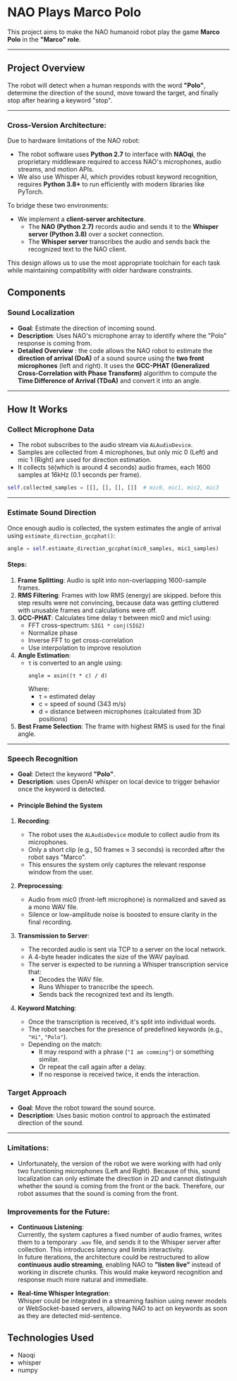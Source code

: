 #  NAO Plays Marco Polo

This project aims to make the NAO humanoid robot play the game **Marco Polo** in the **"Marco" role**.

---

## Project Overview

The robot will detect when a human responds with the word **"Polo"**, determine the direction of the sound, move toward the target, and finally stop after hearing a keyword "stop".

---
### Cross-Version Architecture:

Due to hardware limitations of the NAO robot:

- The robot software uses **Python 2.7** to interface with **NAOqi**, the proprietary middleware required to access NAO's microphones, audio streams, and motion APIs.
- We also use Whisper AI, which provides robust keyword recognition, requires **Python 3.8+** to run efficiently with modern libraries like PyTorch.

To bridge these two environments:

- We implement a **client-server architecture**.
  - The **NAO (Python 2.7)** records audio and sends it to the **Whisper server (Python 3.8)** over a socket connection.
  - The **Whisper server** transcribes the audio and sends back the recognized text to the NAO client.
  
This design allows us to use the most appropriate toolchain for each task while maintaining compatibility with older hardware constraints.

##  Components

###  Sound Localization
- **Goal**: Estimate the direction of incoming sound.
- **Description**: Uses NAO's microphone array to identify where the "Polo" response is coming from.
- **Detailed Overview** :
  the code  allows the NAO robot to estimate the **direction of arrival (DoA)** of a sound source using the **two front microphones** (left and right). It uses the **GCC-PHAT (Generalized Cross-Correlation with Phase Transform)** algorithm to compute the **Time Difference of Arrival (TDoA)** and convert it into an angle.

---

## How It Works

### Collect Microphone Data
- The robot subscribes to the audio stream via `ALAudioDevice`.
- Samples are collected from 4 microphones, but only mic 0 (Left) and mic 1 (Right) are used for direction estimation.
- It collects `50`(which is around 4 seconds) audio frames, each 1600 samples at 16kHz (0.1 seconds per frame).

```python
self.collected_samples = [[], [], [], []]  # mic0, mic1, mic2, mic3
```

---

### Estimate Sound Direction
Once enough audio is collected, the system estimates the angle of arrival using `estimate_direction_gccphat()`:

```python
angle = self.estimate_direction_gccphat(mic0_samples, mic1_samples)
```

#### Steps:
1. **Frame Splitting**: Audio is split into non-overlapping 1600-sample frames.
2. **RMS Filtering**: Frames with low RMS (energy) are skipped. before this step results were not convincing, because data was getting cluttered with unusable frames and calculations were off.
3. **GCC-PHAT**: Calculates time delay τ between mic0 and mic1 using:
   - FFT cross-spectrum: `SIG1 * conj(SIG2)`
   - Normalize phase
   - Inverse FFT to get cross-correlation
   - Use interpolation to improve resolution
4. **Angle Estimation**:
   - τ is converted to an angle using:
     ```
     angle = asin((τ * c) / d)
     ```
     Where:
     - τ = estimated delay
     - c = speed of sound (343 m/s)
     - d = distance between microphones (calculated from 3D positions)
5. **Best Frame Selection**: The frame with highest RMS is used for the final angle.

---

###  Speech Recognition
- **Goal**: Detect the keyword **"Polo"**.
- **Description**: uses OpenAI whisper on local device  to trigger behavior once the keyword is detected.
- #### Principle Behind the System

1. **Recording**:
   - The robot uses the `ALAudioDevice` module to collect audio from its microphones.
   - Only a short clip (e.g., 50 frames ≈ 3 seconds) is recorded after the robot says "Marco".
   - This ensures the system only captures the relevant response window from the user.

2. **Preprocessing**:
   - Audio from mic0 (front-left microphone) is normalized and saved as a mono WAV file.
   - Silence or low-amplitude noise is boosted to ensure clarity in the final recording.

3. **Transmission to Server**:
   - The recorded audio is sent via TCP to a server on the local network.
   - A 4-byte header indicates the size of the WAV payload.
   - The server is expected to be running a Whisper transcription service that:
     - Decodes the WAV file.
     - Runs Whisper to transcribe the speech.
     - Sends back the recognized text and its length.

4. **Keyword Matching**:
   - Once the transcription is received, it's split into individual words.
   - The robot searches for the presence of predefined keywords (e.g., `"Hi"`, `"Polo"`).
   - Depending on the match:
     - It may respond with a phrase (`"I am comming"`) or something similar.
     - Or repeat the call again after a delay.
     - If no response is received twice, it ends the interaction.

###  Target Approach
- **Goal**: Move the robot toward the sound source.
- **Description**: Uses basic motion control to approach the estimated direction of the sound.

---


### Limitations:
- Unfortunately, the version of the robot we were working with had only two functioning microphones (Left and Right). Because of this, sound localization can only estimate the direction in 2D and cannot distinguish whether the sound is coming from the front or the back. Therefore, our robot assumes that the sound is coming from the front.


###  Improvements for the Future:

- **Continuous Listening**:  
  Currently, the system captures a fixed number of audio frames, writes them to a temporary `.wav` file, and sends it to the Whisper server after collection. This introduces latency and limits interactivity.  
  In future iterations, the architecture could be restructured to allow **continuous audio streaming**, enabling NAO to **"listen live"** instead of working in discrete chunks. This would make keyword recognition and response much more natural and immediate.

- **Real-time Whisper Integration**:  
  Whisper could be integrated in a streaming fashion using newer models or WebSocket-based servers, allowing NAO to act on keywords as soon as they are detected mid-sentence.



##  Technologies Used

- Naoqi
- whisper
- numpy



